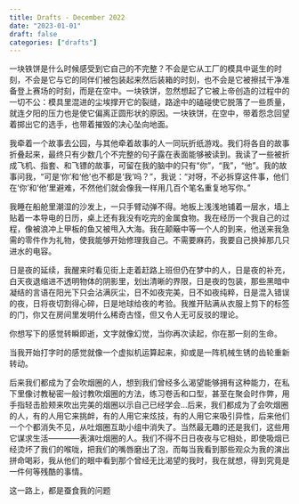 ```yaml
---
title: Drafts - December 2022
date: "2023-01-01"
draft: false
categories: ["drafts"]
---
```


一块铁饼是什么时候感受到它自己的不完整？不会是它从工厂的模具中诞生的时刻，不会是它与它的同伴们被包装起来然后装箱的时刻，也不会是它被擦拭干净准备登上赛场的时刻，而是在空中。一块铁饼，忽然想起了它被上帝创造的过程中的一切不公：模具里混进的尘埃撑开它的裂缝，路途中的磕碰使它脱落了一些质量，就连夕阳的压力也是使它偏离正圆形状的原因。一块铁饼，在空中，带着怨念回望着掷出它的选手，也带着摧毁的决心坠向地面。

我牵着一个故事去公园，与其他牵着故事的人一同玩折纸游戏。我们将各自的故事折叠起来，最终只有少数几个不完整的句子露在表面能够被读到。我读了一些被折成飞机、指套、和飞镖的故事，可留在我的脑中的只有“你”，“我”，“他”。我的故事问我，“可是‘你’和‘他’也不都是‘我’吗？”，我说：“对呀，不必拆穿这件事，他们在‘你’和‘他’里避难，不然他们就会像我一样用几百个笔名重复地写你。”

我睡在船舱里潮湿的沙发上，一只手臂动弹不得。地板上浅浅地铺着一层水，墙上贴着一本导电的日历，桌上还有我没有吃完的金属食物。我在经历一个我自己的过程，像被浪冲上甲板的鱼又被甩入大海。我在颠簸中等一个人的到来，他送来我急需的零件作为礼物，使我能够开始修理我自己。不需要麻药，我要自己换掉那几只进水的电容。

日是夜的延续，我醒来时看见街上走着赶路上班但仍在梦中的人，日是夜的补充，白天夜退缩进不透明物体的阴影里，划出清晰的界限，日是夜的包装，那些黑暗中凝结的言语在阳光下只会沾满灰尘，日不如夜完美，日不如夜纯粹，日是混入错误的夜，日将夜切割得心碎，日是地球给夜的考验。我推开贴满从衣服上剪下的标签的门，你又在房间里发明什么稀奇古怪，但又令人无可反驳的理论。

你想写下的感觉转瞬即逝，文字就像幻觉，当你再次读起，你在那一刻的生命。  

当我开始打字时的感觉就像一个虚拟机运算起来，抑或是一阵机械生锈的齿轮重新转动。  

后来我们都成为了会吹烟圈的人，想到我们曾经多么渴望能够拥有这种能力，在私下里像讨教秘密一般讨教吹烟圈的方法，练习卷舌和口型，甚至在聚会时作弊，用手指轻击脸颊来吹出完美的烟圈以示自己已经学会...后来，我们都成为了会吹烟圈的人，有的人用它来挑衅，有的人用它来炫技，有的人用它来吸引异性，后来他们一个个都消失不见，从吐烟圈互助小组中消失了。当然最无趣的还是我们，这些用它谋求生活————表演吐烟圈的人。我们不得不日日夜夜与它相处，即使吸烟已经烫坏了我们的喉咙，把我们的嘴唇磨出了泡，而每当我看到那些观众为我的演出拼命喝彩，我从他们的眼中看到那个曾经无比渴望的我时，我在就想，得到究竟是一件何等残酷的事情。

这一路上，都是蚕食我的问题
